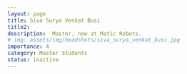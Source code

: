 ```yaml
---
layout: page
title: Siva Surya Venkat Busi
title2:  
description:  Master, now at Matic Robots. 
# img: assets/img/headshots/siva_surya_venkat_busi.jpg
importance: 4
category: Master Students
status: inactive
---
```




